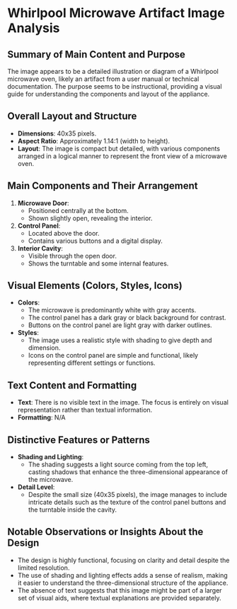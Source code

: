 # Whirlpool Microwave Artifact Image Analysis

## Summary of Main Content and Purpose
The image appears to be a detailed illustration or diagram of a Whirlpool microwave oven, likely an artifact from a user manual or technical documentation. The purpose seems to be instructional, providing a visual guide for understanding the components and layout of the appliance.

## Overall Layout and Structure
- **Dimensions**: 40x35 pixels.
- **Aspect Ratio**: Approximately 1.14:1 (width to height).
- **Layout**: The image is compact but detailed, with various components arranged in a logical manner to represent the front view of a microwave oven.

## Main Components and Their Arrangement
1. **Microwave Door**:
   - Positioned centrally at the bottom.
   - Shown slightly open, revealing the interior.
2. **Control Panel**:
   - Located above the door.
   - Contains various buttons and a digital display.
3. **Interior Cavity**:
   - Visible through the open door.
   - Shows the turntable and some internal features.

## Visual Elements (Colors, Styles, Icons)
- **Colors**:
  - The microwave is predominantly white with gray accents.
  - The control panel has a dark gray or black background for contrast.
  - Buttons on the control panel are light gray with darker outlines.
- **Styles**:
  - The image uses a realistic style with shading to give depth and dimension.
  - Icons on the control panel are simple and functional, likely representing different settings or functions.

## Text Content and Formatting
- **Text**: There is no visible text in the image. The focus is entirely on visual representation rather than textual information.
- **Formatting**: N/A

## Distinctive Features or Patterns
- **Shading and Lighting**:
  - The shading suggests a light source coming from the top left, casting shadows that enhance the three-dimensional appearance of the microwave.
- **Detail Level**:
  - Despite the small size (40x35 pixels), the image manages to include intricate details such as the texture of the control panel buttons and the turntable inside the cavity.

## Notable Observations or Insights About the Design
- The design is highly functional, focusing on clarity and detail despite the limited resolution.
- The use of shading and lighting effects adds a sense of realism, making it easier to understand the three-dimensional structure of the appliance.
- The absence of text suggests that this image might be part of a larger set of visual aids, where textual explanations are provided separately.